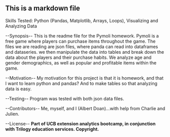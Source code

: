 ## This is a markdown file

Skills Tested: Python (Pandas, Matplotlib, Arrays, Loops), Visualizing and Analyzing Data

--Synopsis--
This is the readme file for the Pymoli homework.  Pymoli is a free game where players can purchase items throughout the game.  The files we are reading are json files, where panda can read into dataframes and dataseries.
we then manipulate the data into tables and break down the data about the players and their purchase habits.  We analyze age and gender demographics, as well as popular and profitable items within the game.

--Motivation--
My motivation for this project is that it is homework, and that I want to learn python and pandas?  And to make tables so that analyzing data is easy.

--Testing--
Program was tested with both json data files.

--Contributors--
Me, myself, and I (Albert Doan)...with help from Charlie and Julien.

--License--
<b>Part of UCB extension analytics bootcamp, in conjunction with Trilogy education services.  Copyright.</b>

